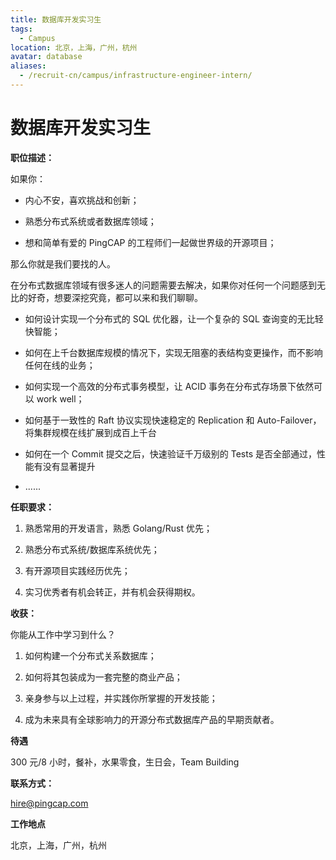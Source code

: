 ```yaml
---
title: 数据库开发实习生
tags:
  - Campus
location: 北京，上海，广州，杭州
avatar: database
aliases:
  - /recruit-cn/campus/infrastructure-engineer-intern/
---
```


# 数据库开发实习生

**职位描述：**

如果你：

- 内心不安，喜欢挑战和创新；

- 熟悉分布式系统或者数据库领域；

- 想和简单有爱的 PingCAP 的工程师们一起做世界级的开源项目；

那么你就是我们要找的人。

在分布式数据库领域有很多迷人的问题需要去解决，如果你对任何一个问题感到无比的好奇，想要深挖究竟，都可以来和我们聊聊。

- 如何设计实现一个分布式的 SQL 优化器，让一个复杂的 SQL 查询变的无比轻快智能；

- 如何在上千台数据库规模的情况下，实现无阻塞的表结构变更操作，而不影响任何在线的业务；

- 如何实现一个高效的分布式事务模型，让 ACID 事务在分布式存场景下依然可以 work well；

- 如何基于一致性的 Raft 协议实现快速稳定的 Replication 和 Auto-Failover，将集群规模在线扩展到成百上千台

- 如何在一个 Commit 提交之后，快速验证千万级别的 Tests 是否全部通过，性能有没有显著提升

- ......

**任职要求：**

1. 熟悉常用的开发语言，熟悉 Golang/Rust 优先；

2. 熟悉分布式系统/数据库系统优先；

3. 有开源项目实践经历优先；

4. 实习优秀者有机会转正，并有机会获得期权。

**收获：**

你能从工作中学习到什么？

1. 如何构建一个分布式关系数据库；

2. 如何将其包装成为一套完整的商业产品；

3. 亲身参与以上过程，并实践你所掌握的开发技能；

4. 成为未来具有全球影响力的开源分布式数据库产品的早期贡献者。

**待遇**

300 元/8 小时，餐补，水果零食，生日会，Team Building

**联系方式：**

hire@pingcap.com

**工作地点**

北京，上海，广州，杭州
